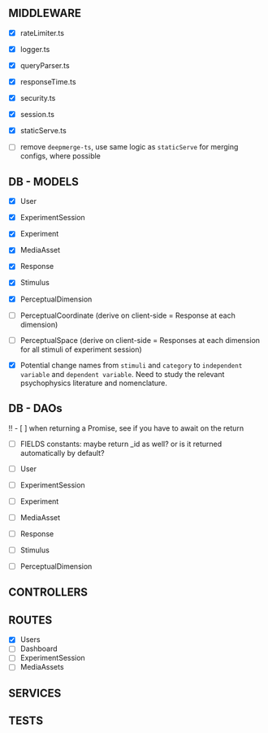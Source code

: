 ## MIDDLEWARE

- [x] rateLimiter.ts
- [x] logger.ts
- [x] queryParser.ts
- [x] responseTime.ts
- [x] security.ts
- [x] session.ts
- [x] staticServe.ts

- [ ] remove `deepmerge-ts`, use same logic as `staticServe` for merging
      configs, where possible

## DB - MODELS

- [x] User
- [x] ExperimentSession
- [x] Experiment
- [x] MediaAsset
- [x] Response
- [x] Stimulus
- [x] PerceptualDimension
- [ ] PerceptualCoordinate (derive on client-side = Response at each dimension)
- [ ] PerceptualSpace (derive on client-side = Responses at each dimension for
      all stimuli of experiment session)

- [x] Potential change names from `stimuli` and `category` to
      `independent variable` and `dependent variable`. Need to study the
      relevant psychophysics literature and nomenclature.

## DB - DAOs

!! - [ ] when returning a Promise, see if you have to await on the return

- [ ] FIELDS constants: maybe return \_id as well? or is it returned
      automatically by default?

- [ ] User
- [ ] ExperimentSession
- [ ] Experiment
- [ ] MediaAsset
- [ ] Response
- [ ] Stimulus
- [ ] PerceptualDimension

## CONTROLLERS

## ROUTES

- [x] Users
- [ ] Dashboard
- [ ] ExperimentSession
- [ ] MediaAssets

## SERVICES

## TESTS
